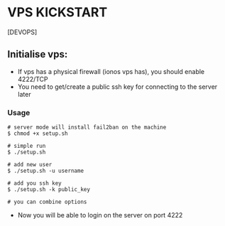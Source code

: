# VPS KICKSTART
[DEVOPS]

## Initialise vps:

- If vps has a physical firewall (ionos vps has), you should enable 4222/TCP
- You need to get/create a public ssh key for connecting to the server later

### Usage

```console
# server mode will install fail2ban on the machine
$ chmod +x setup.sh

# simple run
$ ./setup.sh 

# add new user
$ ./setup.sh -u username

# add you ssh key
$ ./setup.sh -k public_key

# you can combine options
```

- Now you will be able to login on the server on port 4222
